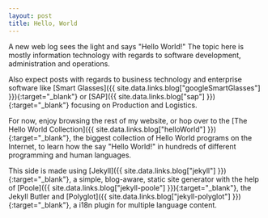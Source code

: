 ```yaml
---
layout: post
title: Hello, World
---
```


A new web log sees the light and says "Hello World!" The topic here is mostly information technology with regards to software development, administration and operations.

Also expect posts with regards to business technology and enterprise software like [Smart Glasses]({{ site.data.links.blog["googleSmartGlasses"] }}){:target="_blank"} or [SAP]({{ site.data.links.blog["sap"] }}){:target="_blank"} focusing on Production and Logistics. 

For now, enjoy browsing the rest of my website, or hop over to the [The Hello World Collection]({{ site.data.links.blog["helloWorld"] }}){:target="_blank"}, the biggest collection of Hello World programs on the Internet, to learn how the say "Hello World!" in hundreds of different programming and human languages.

This side is made using [Jekyll]({{ site.data.links.blog["jekyll"] }}){:target="_blank"}, a simple, blog-aware, static site generator with the help of [Poole]({{ site.data.links.blog["jekyll-poole"] }}){:target="_blank"}, the Jekyll Butler and [Polyglot]({{ site.data.links.blog["jekyll-polyglot"] }}){:target="_blank"}, a i18n plugin for multiple language content.

<!-- Concept, site design and implementation support by the great people of [cnx]({{ site.data.links.blog["cnx"] }}){:target="_blank"}. German text authoring and proofreading done by [texterei.net]({{ site.data.links.blog["texterei"] }}){:target="_blank"}. English proofreading of static content with many thanks to [Sven Strasen]({{ site.data.links.blog["svenStrasenLinkedIn"] }}){:target="_blank"}. -->
